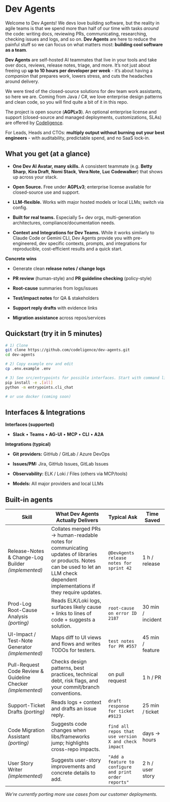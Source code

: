 # Dev Agents

Welcome to Dev Agents! We devs love building software, but the reality in agile teams is that we spend more than half of our time with tasks _around_ the code: writing docs, reviewing PRs, communicating, researching, checking issues and logs, and so on. **Dev Agents** are here to reduce the painful stuff so we can focus on what matters most: **building cool software as a team**.

**Dev Agents** are self-hosted AI teammates that live in your tools and take over docs, reviews, release notes, triage, and more. It’s not just about freeing up **up to 10 hours per developer per week** - it’s about having a _companion_ that prepares work, lowers stress, and cuts the headaches around delivery.

We were tired of the closed-source solutions for dev team work assistants, so here we are. Coming from Java / C#, we love enterprise design patterns and clean code, so you will find quite a bit of it in this repo.

The project is open source (**AGPLv3**). An optional enterprise license and support (closed-source and managed deployments, customizations, SLAs) are offered by [Codeligence](mailto:sales@codeligence.com).

For Leads, Heads and CTOs: **multiply output without burning out your best engineers** - with auditability, predictable spend, and no SaaS lock-in.

## What you get (at a glance)

- **One Dev AI Avatar, many skills.** A consistent teammate (e.g. **Betty Sharp**, **Kira Draft**, **Nomi Stack**, **Vera Note**, **Luc Codewalker**) that shows up across your stack.

- **Open Source.** Free under **AGPLv3**; enterprise license available for closed-source use and support.

- **LLM-flexible.** Works with major hosted models or local LLMs; switch via config.

- **Built for real teams.** Especially 5+ dev orgs, multi-generation architectures, compliance/documentation needs.

- **Context and Integrations for Dev Teams.** While it works similarly to Claude Code or Gemini CLI, Dev Agents provide you with pre-engineered, dev specific contexts, prompts, and integrations for reproducible, cost-efficient results and a quick start.

**Concrete wins**

- Generate clean **release notes / change logs**
    
- **PR review** (human-style) and **PR guideline checking** (policy-style)
    
- **Root-cause** summaries from logs/issues
    
- **Test/impact notes** for QA & stakeholders
    
- **Support reply drafts** with evidence links
    
- **Migration assistance** across repos/services


## Quickstart (try it in 5 minutes)

```bash
# 1) Clone
git clone https://github.com/codeligence/dev-agents.git
cd dev-agents

# 2) Copy example env and edit
cp .env.example .env

# 3) See src/entrypoints for possible interfaces. Start with command line, try Slack or AG-UI next
pip install -e .[all]
python -m entrypoints.cli_chat

# or use docker (coming soon)
```

## Interfaces & Integrations

**Interfaces (supported)**

- **Slack** • **Teams** • **AG-UI** • **MCP** • **CLI** • **A2A**
    

**Integrations (typical)**

- **Git providers:** GitHub / GitLab / Azure DevOps
    
- **Issues/PM:** Jira, GitHub Issues, GitLab Issues
    
- **Observability:** ELK / Loki / Files (others via MCP/tools)
    
- **Models:** All major providers and local LLMs

## Built-in agents 

    
|Skill|What Dev Agents Actually Delivers|Typical Ask|Time Saved|
|---|---|---|---|
|Release-Notes & Change-Log Builder _(implemented)_|Collates merged PRs → human-readable notes for communicating updates of libraries or products. Notes can be used to let an LLM check dependent implementations if they require updates.|`@DevAgents release notes for sprint 42`|1 h / release|
|Prod-Log Root-Cause Analysis _(porting)_|Reads ELK/Loki logs, surfaces likely cause + links to lines of code + suggests a solution.|`root-cause on error ID 2187`|30 min / incident|
|UI-Impact / Test-Note Generator _(implemented)_|Maps diff to UI views and flows and writes TODOs for testers.|`test notes for PR #557`|45 min / feature|
|Pull-Request Code Review & Guideline Checker _(implemented)_|Checks design patterns, best practices, technical debt, risk flags, and your commit/branch conventions.|on pull request|1 h / PR|
|Support-Ticket Drafts _(porting)_|Reads logs + context and drafts an issue reply.|`draft response for ticket #9123`|25 min / ticket|
|Code Migration Assistant _(porting)_|Suggests code changes when libs/frameworks jump; highlights cross-repo impacts.|`find all repos that use version X and check impact`|days → hours|
|User Story Writer _(implemented)_|Suggests user-story improvements and concrete details to add.|`"Add a feature to configure and print order reports"`|2 h / user story|

_We’re currently porting more use cases from our customer deployments._
